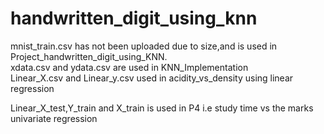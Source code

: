 # handwritten_digit_using_knn
mnist_train.csv has not been uploaded due to size,and is used in Project_handwritten_digit_using_KNN.          
xdata.csv and ydata.csv are used in KNN_Implementation         
Linear_X.csv and Linear_y.csv used in acidity_vs_density using linear regression

Linear_X_test,Y_train and X_train is used in P4 i.e study time vs the marks univariate regression
